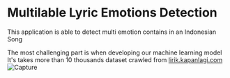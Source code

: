 # Multilable Lyric Emotions Detection
This application is able to detect multi emotion contains in an Indonesian Song

The most challenging part is when developing our machine learning model
It's takes more than 10 thousands dataset crawled from [lirik.kapanlagi.com](https://lirik.kapanlagi.com)
![Capture](https://user-images.githubusercontent.com/33713672/87214065-fa769a00-c353-11ea-9321-7dcfd2f187f7.PNG)
